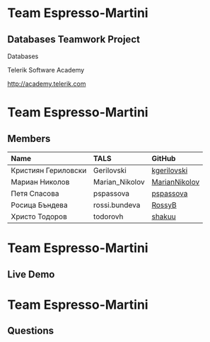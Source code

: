 <!-- section start -->

<!-- attr: {id: 'title', class: 'slide-title', hasScriptWrapper: true} -->
# Team Espresso-Martini
## Databases Teamwork Project
<!-- <img showInPresentation="true" class="slide-image" src="imgs/Mr-and-Mrs-Romance-Espresso-Martini-cocktail-recipe-F.jpg" style="top:30%; left:49%; width:30.36%; z-index:-1" /> -->
<div class="signature">
    <p class="signature-course">Databases</p>
    <p class="signature-initiative">Telerik Software Academy</p>
    <a href="http://academy.telerik.com" class="signature-link">http://academy.telerik.com</a>
</div>

<!-- section start -->
<!-- attr: { showInPresentation:true, style:'font-size: 0.7em' } -->

# Team Espresso-Martini
## Members

| Name | TALS | GitHub |
| :------------- | :------------------- | :------------------------------------------|
| Кристиян Гериловски  | Gerilovski       | [kgerilovski](https://github.com/kgerilovski)                   |
| Мариан Николов   | Marian_Nikolov | [MarianNikolov](https://github.com/MarianNikolov)       |
| Петя Спасова    | pspassova  | [pspassova](https://github.com/pspassova)         |
| Росица Бъндева | rossi.bundeva  | [RossyB](https://github.com/RossyB)         |
| Христо Тодоров | todorovh    | [shakuu](https://github.com/shakuu)                 |

<!-- section start -->

<!-- attr: {id: 'table-of-contents'} -->
# Team Espresso-Martini
## Live Demo

<!-- section start -->

<!-- attr: {id: 'questions', class: 'slide-questions', showInPresentation: true} -->
# Team Espresso-Martini
## Questions
